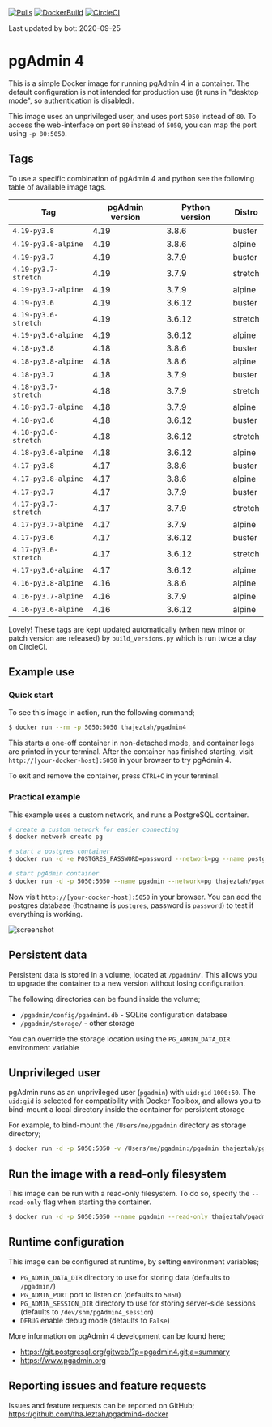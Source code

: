 [![Pulls](https://img.shields.io/docker/pulls/chinaboeller/pgadmin4.svg?style=flat-square&logo=docker)](https://hub.docker.com/r/chinaboeller/pgadmin4/)
[![DockerBuild](https://img.shields.io/docker/cloud/build/chinaboeller/pgadmin4.svg?style=flat-square&logo=docker)](https://hub.docker.com/r/chinaboeller/pgadmin4/)
[![CircleCI](https://img.shields.io/circleci/project/github/FlorianASchroeder/pgadmin4-docker.svg?style=flat-square&logo=circleci)](https://circleci.com/gh/FlorianASchroeder/pgadmin4-docker)

Last updated by bot: 2020-09-25

# pgAdmin 4

This is a simple Docker image for running pgAdmin 4 in a container. The default
configuration is not intended for production use (it runs in "desktop mode",
so authentication is disabled).

This image uses an unprivileged user, and uses port `5050` instead of `80`.
To access the web-interface on port `80` instead of `5050`, you can map the
port using `-p 80:5050`.

## Tags
To use a specific combination of pgAdmin 4 and python see the following table of available image tags.

Tag | pgAdmin version | Python version | Distro
--- | --- | --- | ---
`4.19-py3.8` | 4.19 | 3.8.6 | buster
`4.19-py3.8-alpine` | 4.19 | 3.8.6 | alpine
`4.19-py3.7` | 4.19 | 3.7.9 | buster
`4.19-py3.7-stretch` | 4.19 | 3.7.9 | stretch
`4.19-py3.7-alpine` | 4.19 | 3.7.9 | alpine
`4.19-py3.6` | 4.19 | 3.6.12 | buster
`4.19-py3.6-stretch` | 4.19 | 3.6.12 | stretch
`4.19-py3.6-alpine` | 4.19 | 3.6.12 | alpine
`4.18-py3.8` | 4.18 | 3.8.6 | buster
`4.18-py3.8-alpine` | 4.18 | 3.8.6 | alpine
`4.18-py3.7` | 4.18 | 3.7.9 | buster
`4.18-py3.7-stretch` | 4.18 | 3.7.9 | stretch
`4.18-py3.7-alpine` | 4.18 | 3.7.9 | alpine
`4.18-py3.6` | 4.18 | 3.6.12 | buster
`4.18-py3.6-stretch` | 4.18 | 3.6.12 | stretch
`4.18-py3.6-alpine` | 4.18 | 3.6.12 | alpine
`4.17-py3.8` | 4.17 | 3.8.6 | buster
`4.17-py3.8-alpine` | 4.17 | 3.8.6 | alpine
`4.17-py3.7` | 4.17 | 3.7.9 | buster
`4.17-py3.7-stretch` | 4.17 | 3.7.9 | stretch
`4.17-py3.7-alpine` | 4.17 | 3.7.9 | alpine
`4.17-py3.6` | 4.17 | 3.6.12 | buster
`4.17-py3.6-stretch` | 4.17 | 3.6.12 | stretch
`4.17-py3.6-alpine` | 4.17 | 3.6.12 | alpine
`4.16-py3.8-alpine` | 4.16 | 3.8.6 | alpine
`4.16-py3.7-alpine` | 4.16 | 3.7.9 | alpine
`4.16-py3.6-alpine` | 4.16 | 3.6.12 | alpine

Lovely! These tags are kept updated automatically (when new minor or patch version are released) by `build_versions.py` which is run twice a day on CircleCI.

## Example use

### Quick start

To see this image in action, run the following command;

```bash
$ docker run --rm -p 5050:5050 thajeztah/pgadmin4
```

This starts a one-off container in non-detached mode, and container logs are
printed in your terminal. After the container has finished starting, visit
`http://[your-docker-host]:5050` in your browser to try pgAdmin 4.

To exit and remove the container, press `CTRL+C` in your terminal.


### Practical example

This example uses a custom network, and runs a PostgreSQL container.

```bash
# create a custom network for easier connecting
$ docker network create pg

# start a postgres container
$ docker run -d -e POSTGRES_PASSWORD=password --network=pg --name postgres postgres:9-alpine

# start pgAdmin container
$ docker run -d -p 5050:5050 --name pgadmin --network=pg thajeztah/pgadmin4
```

Now visit `http://[your-docker-host]:5050` in your browser. You can add the
postgres database (hostname is `postgres`, password is `password`) to test
if everything is working.

![screenshot](https://raw.githubusercontent.com/thaJeztah/pgadmin4-docker/master/pgadmin-screenshot.png)

## Persistent data

Persistent data is stored in a volume, located at `/pgadmin/`. This allows
you to upgrade the container to a new version without losing configuration.

The following directories can be found inside the volume;

- `/pgadmin/config/pgadmin4.db` - SQLite configuration database
- `/pgadmin/storage/` - other storage

You can override the storage location using the `PG_ADMIN_DATA_DIR`
environment variable

## Unprivileged user

pgAdmin runs as an unprivileged user (`pgadmin`) with `uid:gid` `1000:50`.
The `uid:gid` is selected for compatibility with Docker Toolbox, and allows
you to bind-mount a local directory inside the container for persistent
storage

For example, to bind-mount the `/Users/me/pgadmin` directory as storage directory;

```bash
$ docker run -d -p 5050:5050 -v /Users/me/pgadmin:/pgadmin thajeztah/pgadmin4
```

## Run the image with a read-only filesystem

This image can be run with a read-only filesystem. To do so, specify the
`--read-only` flag when starting the container.

```bash
$ docker run -d -p 5050:5050 --name pgadmin --read-only thajeztah/pgadmin4
```

## Runtime configuration

This image can be configured at runtime, by setting environment variables;

- `PG_ADMIN_DATA_DIR` directory to use for storing data (defaults to `/pgadmin/`)
- `PG_ADMIN_PORT` port to listen on (defaults to `5050`)
- `PG_ADMIN_SESSION_DIR` directory to use for storing server-side sessions (defaults to `/dev/shm/pgAdmin4_session`)
- `DEBUG` enable debug mode (detaults to `False`)

More information on pgAdmin 4 development can be found here;

- https://git.postgresql.org/gitweb/?p=pgadmin4.git;a=summary
- https://www.pgadmin.org

## Reporting issues and feature requests

Issues and feature requests can be reported on GitHub;
https://github.com/thaJeztah/pgadmin4-docker

